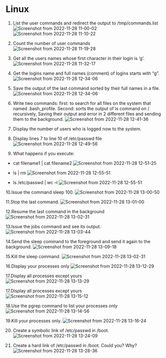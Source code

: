 # Linux

1. List the user commands and redirect the output to /tmp/commands.list
![Screenshot from 2022-11-28 11-00-02](https://user-images.githubusercontent.com/110255978/205458657-91a42319-f811-47ed-b1ff-16a1356430fd.png)
![Screenshot from 2022-11-28 11-10-22](https://user-images.githubusercontent.com/110255978/205458662-1d1ad6bf-40f6-4a23-ad35-8bc336fb0871.png)

2. Count the number of user commands
![Screenshot from 2022-11-28 11-19-28](https://user-images.githubusercontent.com/110255978/205458679-017b600e-2e7b-44d6-93f9-037746d50528.png)

3. Get all the users names whose first character in their login is ‘g’.
![Screenshot from 2022-11-28 11-32-17](https://user-images.githubusercontent.com/110255978/205458816-92f4423a-4d71-4a77-88de-71543ba1fb3b.png)

4. Get the logins name and full names (comment) of logins starts with “g”.
![Screenshot from 2022-11-28 12-34-06](https://user-images.githubusercontent.com/110255978/205458832-75c2ef5a-a253-45c8-a3cf-4a4175dbc97e.png)

5. Save the output of the last command sorted by their full names in a file.
![Screenshot from 2022-11-28 12-34-06](https://user-images.githubusercontent.com/110255978/205458924-14a39a01-6ab3-4118-a764-eb9ffcf83315.png)

6. Write two commands: first: to search for all files on the system that named 
.bash_profile. Second: sorts the output of ls command on / recursively, Saving 
their output and error in 2 different files and sending them to the background.
![Screenshot from 2022-11-28 12-41-36](https://user-images.githubusercontent.com/110255978/205458957-b6d66c9c-801f-45ad-9293-73f5d7841e9f.png)

7. Display the number of users who is logged now to the system.

8. Display lines 7 to line 10 of /etc/passwd file
![Screenshot from 2022-11-28 12-49-56](https://user-images.githubusercontent.com/110255978/205459063-0e1139aa-f963-47c6-ab1d-53a153677ab2.png)

9. What happens if you execute:
  - cat filename1 | cat filename2
  ![Screenshot from 2022-11-28 12-51-25](https://user-images.githubusercontent.com/110255978/205459107-26c06277-1c42-4667-8433-8e98a185edde.png)

  - ls | rm
  ![Screenshot from 2022-11-28 12-55-51](https://user-images.githubusercontent.com/110255978/205459118-3ce7e3ef-272e-4027-8a4a-32ac6b5e1249.png)

  - ls /etc/passwd | wc –l
  ![Screenshot from 2022-11-28 12-55-51](https://user-images.githubusercontent.com/110255978/205459219-a672629c-9727-4d70-8544-cad067456f63.png)

10.Issue the command sleep 100.
![Screenshot from 2022-11-28 13-00-50](https://user-images.githubusercontent.com/110255978/205460051-36280566-6d94-40f5-8e88-eaad909c2939.png)

11.Stop the last command.
![Screenshot from 2022-11-28 13-01-00](https://user-images.githubusercontent.com/110255978/205460074-8a05e5ee-ec04-4f48-92c0-9822ef0e3989.png)

12.Resume the last command in the background
![Screenshot from 2022-11-28 13-02-31](https://user-images.githubusercontent.com/110255978/205460122-1f14f05a-e45e-4d1d-95f9-3ef37be33da2.png)

13.Issue the jobs command and see its output.
![Screenshot from 2022-11-28 13-03-44](https://user-images.githubusercontent.com/110255978/205460146-b1057ff3-ceb0-48bf-98fb-9303680daf06.png)

14.Send the sleep command to the foreground and send it again to the background.
![Screenshot from 2022-11-28 13-09-18](https://user-images.githubusercontent.com/110255978/205460188-c7365513-923c-4e2d-8f0a-8db32ac230d3.png)

15.Kill the sleep command.
![Screenshot from 2022-11-28 13-02-31](https://user-images.githubusercontent.com/110255978/205460229-2a5b3e17-d0b9-4887-9c23-2aaa21bc852a.png)

16.Display your processes only
![Screenshot from 2022-11-28 13-12-29](https://user-images.githubusercontent.com/110255978/205460297-b5467772-b483-4f0e-b966-6772173bc5be.png)

17.Display all processes except yours
![Screenshot from 2022-11-28 13-13-29](https://user-images.githubusercontent.com/110255978/205460307-84827054-9cd1-4826-a2fb-fef931ac96d9.png)

17.Display all processes except yours
![Screenshot from 2022-11-28 13-15-12](https://user-images.githubusercontent.com/110255978/205460341-29e8680a-e730-400a-a10c-b5a7d78be502.png)

18.Use the pgrep command to list your processes only
![Screenshot from 2022-11-28 13-14-56](https://user-images.githubusercontent.com/110255978/205460388-21a527c7-2a16-4a13-8098-eb5226861e47.png)

19.Kill your processes only.
![Screenshot from 2022-11-28 13-16-24](https://user-images.githubusercontent.com/110255978/205460398-3823eb97-f635-4fee-8a0b-25b508de14dd.png)

20. Create a symbolic link of /etc/passwd in /boot.
![Screenshot from 2022-11-28 13-24-09](https://user-images.githubusercontent.com/110255978/205460414-387712d2-d98f-4621-a565-a99481ae7fa7.png)

21. Create a hard link of /etc/passwd in /boot. Could you? Why?
![Screenshot from 2022-11-28 13-28-36](https://user-images.githubusercontent.com/110255978/205460415-12fc3b0c-3953-4e19-b577-ba71e6fccaf8.png)





























